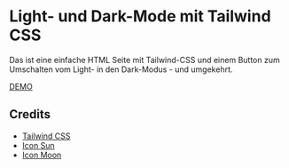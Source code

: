 # Light- und Dark-Mode mit Tailwind CSS

Das ist eine einfache HTML Seite mit Tailwind-CSS und einem Button zum Umschalten vom Light- in den Dark-Modus - und umgekehrt.

[DEMO](https://demos.hoerandl.com/tailwindcss-dark-mode/)

## Credits

- [Tailwind CSS](https://tailwindcss.com/)
- [Icon Sun](https://icon-sets.iconify.design/line-md/moon-to-sunny-outline-loop-transition/)
- [Icon Moon](https://icon-sets.iconify.design/line-md/sunny-outline-to-moon-loop-transition/)
